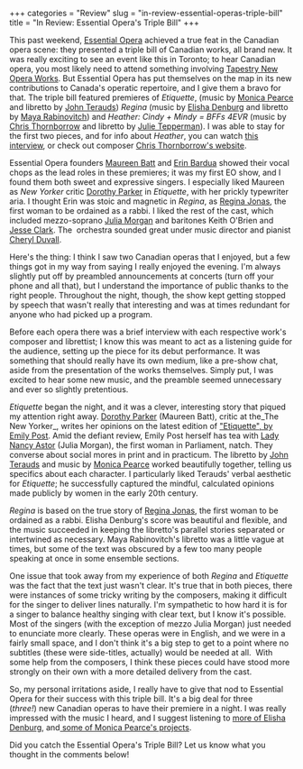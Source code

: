 +++
categories = "Review"
slug = "in-review-essential-operas-triple-bill"
title = "In Review: Essential Opera&#039;s Triple Bill"
+++

This past weekend, [Essential Opera](http://essentialopera.com/) achieved a true feat in the Canadian opera scene: they presented a triple bill of Canadian works, all brand new. It was really exciting to see an event like this in Toronto; to hear Canadian opera, you most likely need to attend something involving [Tapestry New Opera Works](https://tapestryopera.com/). But Essential Opera has put themselves on the map in its new contributions to Canada's operatic repertoire, and I give them a bravo for that.
The triple bill featured premieres of _Etiquette_, (music by [Monica Pearce](http://www.monicapearce.com/) and libretto by [John Terauds](https://www.google.ca/url?sa=t&rct=j&q=&esrc=s&source=web&cd=1&cad=rja&uact=8&ved=0CCoQFjAA&url=http%3A%2F%2Fwww.musicaltoronto.org%2Fauthor%2Fjohn-terauds%2F&ei=jGNDU6e5BYOY2QXunoHwCw&usg=AFQjCNFNnmjtwDRk-Q6R7jobPzZZlPJucA&bvm=bv.64367178,d.b2I)) _Regina_ (music by [Elisha Denburg](http://elishadenburg.com/) and libretto by [Maya Rabinovitch](https://twitter.com/MyRabs)) and _Heather: Cindy + Mindy = BFFs 4EVR_ (music by [Chris Thornborrow](http://www.christhornborrow.com/Chris_Thornborrow/Home.html) and libretto by [Julie Tepperman](http://www.playwrightscanada.com/index.php/authors/s-u/julie-tepperman.html)). I was able to stay for the first two pieces, and for info about _Heather_, you can watch [this interview](https://www.youtube.com/watch?v=t-DKabC6yhY), or check out composer [Chris Thornborrow's website](http://www.christhornborrow.com/Chris_Thornborrow/Home.html).

Essential Opera founders [Maureen Batt](http://maureenbatt.com/) and [Erin Bardua](http://www.erinbardua.com/) showed their vocal chops as the lead roles in these premieres; it was my first EO show, and I found them both sweet and expressive singers. I especially liked Maureen as _New Yorker_ critic [Dorothy Parker](http://flavorwire.com/202873/our-favorite-lines-from-dorothy-parkers-most-scathing-reviews/) in _Etiquette_, with her prickly typewriter aria. I thought Erin was stoic and magnetic in _Regina_, as [Regina Jonas](http://en.wikipedia.org/wiki/Regina_Jonas), the first woman to be ordained as a rabbi. I liked the rest of the cast, which included mezzo-soprano [Julia Morgan](http://www.juliamorganmezzo.com/) and baritones Keith O'Brien and [Jesse Clark](http://www.hncmanagement.com/jesse-clark). The  orchestra sounded great under music director and pianist [Cheryl Duvall](http://www.cherylduvall.com/).

Here's the thing: I think I saw two Canadian operas that I enjoyed, but a few things got in my way from saying I really enjoyed the evening. I'm always slightly put off by preambled announcements at concerts (turn off your phone and all that), but I understand the importance of public thanks to the right people. Throughout the night, though, the show kept getting stopped by speech that wasn't really that interesting and was at times redundant for anyone who had picked up a program.

Before each opera there was a brief interview with each respective work's composer and librettist; I know this was meant to act as a listening guide for the audience, setting up the piece for its debut performance. It was something that should really have its own medium, like a pre-show chat, aside from the presentation of the works themselves. Simply put, I was excited to hear some new music, and the preamble seemed unnecessary and ever so slightly pretentious.

_Etiquette_ began the night, and it was a clever, interesting story that piqued my attention right away. [Dorothy Parker](http://en.wikipedia.org/wiki/Dorothy_Parker) (Maureen Batt), critic at the_The New Yorker_, writes her opinions on the latest edition of ["Etiquette", by Emily Post](http://www.gutenberg.org/files/14314/14314-h/14314-h.htm#CHAPTER_III). Amid the defiant review, Emily Post herself has tea with [Lady Nancy Astor](http://en.wikipedia.org/wiki/Nancy_Astor,_Viscountess_Astor) (Julia Morgan), the first woman in Parliament, natch. They converse about social mores in print and in practicum. The libretto by [John Terauds](https://twitter.com/JohnTerauds) and music by [Monica Pearce](http://www.monicapearce.com/) worked beautifully together, telling us specifics about each character. I particularly liked Terauds' verbal aesthetic for _Etiquette_; he successfully captured the mindful, calculated opinions made publicly by women in the early 20th century.

_Regina_ is based on the true story of [Regina Jonas](http://en.wikipedia.org/wiki/Regina_Jonas), the first woman to be ordained as a rabbi. Elisha Denburg's score was beautiful and flexible, and the music succeeded in keeping the libretto's parallel stories separated or intertwined as necessary. Maya Rabinovitch's libretto was a little vague at times, but some of the text was obscured by a few too many people speaking at once in some ensemble sections.

One issue that took away from my experience of both _Regina_ and _Etiquette_ was the fact that the text just wasn't clear. It's true that in both pieces, there were instances of some tricky writing by the composers, making it difficult for the singer to deliver lines naturally. I'm sympathetic to how hard it is for a singer to balance healthy singing with clear text, but I know it's possible. Most of the singers (with the exception of mezzo Julia Morgan) just needed to enunciate more clearly. These operas were in English, and we were in a fairly small space, and I don't think it's a big step to get to a point where no subtitles (these were side-titles, actually) would be needed at all.  With some help from the composers, I think these pieces could have stood more strongly on their own with a more detailed delivery from the cast.

So, my personal irritations aside, I really have to give that nod to Essential Opera for their success with this triple bill. It's a big deal for three (_three!_) new Canadian operas to have their premiere in a night. I was really impressed with the music I heard, and I suggest listening to [more of Elisha Denburg](http://elishadenburg.com/?page_id=64), and[ some of Monica Pearce's projects](http://www.monicapearce.com/music.html).

Did you catch the Essential Opera's Triple Bill? Let us know what you thought in the comments below!

